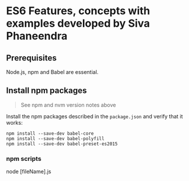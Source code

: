 # ES6 Features, concepts with examples developed by Siva Phaneendra
## Prerequisites
Node.js, npm and Babel are essential.

## Install npm packages

> See npm and nvm version notes above

Install the npm packages described in the `package.json` and verify that it works:

```shell
npm install --save-dev babel-core
npm install --save-dev babel-polyfill
npm install --save-dev babel-preset-es2015
```

### npm scripts
node [fileName].js